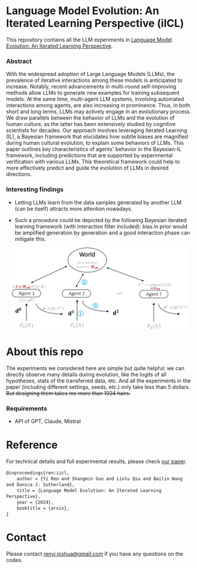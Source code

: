 # Language Model Evolution: An Iterated Learning Perspective (iICL)
This repository contains all the LLM experiments in [Language Model Evolution: An Iterated Learning Perspective]().

### Abstract
With the widespread adoption of Large Language Models (LLMs), the prevalence of iterative interactions among these models is anticipated to increase. Notably, recent advancements in multi-round self-improving methods allow LLMs to generate new examples for training subsequent models. At the same time, multi-agent LLM systems, involving automated interactions among agents, are also increasing in prominence. Thus, in both short and long terms, LLMs may actively engage in an evolutionary process. We draw parallels between the behavior of LLMs and the evolution of human culture, as the latter has been extensively studied by cognitive scientists for decades. Our approach involves leveraging Iterated Learning (IL), a Bayesian framework that elucidates how subtle biases are magnified during human cultural evolution, to explain some behaviors of LLMs. This paper outlines key characteristics of agents' behavior in the Bayesian-IL framework, including predictions that are supported by experimental verification with various LLMs. This theoretical framework could help to more effectively predict and guide the evolution of LLMs in desired directions.



### Interesting findings

- Letting LLMs learn from the data samples generated by another LLM (can be itself) attracts more attention nowadays.

- Such a procedure could be depicted by the following Bayesian iterated learning framework (with interaction filter included): bias in prior would be amplified generation by generation and a good interaction phase can mitigate this.

<div align=center><img src="https://github.com/Joshua-Ren/iICL/blob/main/Bayesian_IL_setting.png" width="480"/></div>

# About this repo
The experiments we considered here are simple but quite helpful: we can directly observe many details during evolution, like the logits of all hypotheses, stats of the transferred data, etc.
And all the experiments in the paper (including different settings, seeds, etc.) only take less than 5 dollars. ~~But designing them takes me more than 1024 hairs.~~

### Requirements
- API of GPT, Claude, Mistral

# Reference
For technical details and full experimental results, please check [our paper]( ).
```
@inproceedings{ren:iicl,
    author = {Yi Ren and Shangmin Guo and Linlu Qiu and Bailin Wang and Danica J. Sutherland},
    title = {Language Model Evolution: An Iterated Learning Perspective},
    year = {2024},
    booktitle = {arxiv},
}
```

# Contact
Please contact renyi.joshua@gmail.com if you have any questions on the codes.
